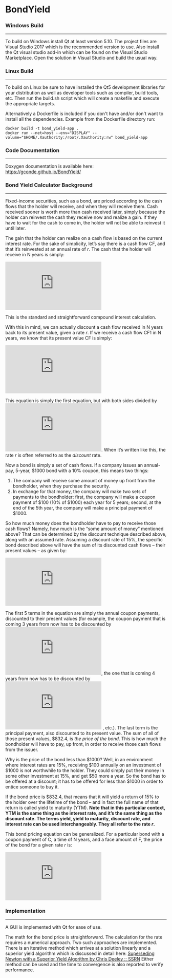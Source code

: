 # BondYield
### Windows Build
---
To build on Windows install Qt at least version 5.10. The project files are Visual Studio 2017 which is the recommended version to use. Also install the Qt visual studio add-in which can be found on the Visual Studio Marketplace. Open the solution in Visual Studio and build the usual way.
### Linux Build
---
To build on Linux be sure to have installed the Qt5 development libraries for your distribution as well as developer tools such as compiler, build tools, etc. Then run the build.sh script which will create a makefile and execute the appropriate targets.

Alternatively a Dockerfile is included if you don't have and/or don't want to install all the dependencies. Example from the Dockerfile directory run:
```
docker build -t bond_yield-app .
docker run --net=host --env="DISPLAY" --volume="$HOME/.Xauthority:/root/.Xauthority:rw" bond_yield-app
```
### Code Documentation
---
Doxygen documentation is available here: https://gconde.github.io/BondYield/
### Bond Yield Calculator Background
---
Fixed-income securities, such as a bond, are priced according to the cash flows that the holder will receive, and when they will receive them. Cash received sooner is worth more than cash received later, simply because the holder can reinvest the cash they receive now and realize a gain. If they have to wait for the cash to come in, the holder will not be able to reinvest it until later.

The gain that the holder can realize on a cash flow is based on the current interest rate. For the sake of simplicity, let’s say there is a cash flow CF, and that it’s reinvested at an annual rate of *r*. The cash that the holder will receive in N years is simply:

![CF_{1}=CF*(1+r)^{^{N}}](https://latex.codecogs.com/svg.latex?CF_%7B1%7D%3DCF*%281&plus;r%29%5E%7B%5E%7BN%7D%7D)

This is the standard and straightforward compound interest calculation.

With this in mind, we can actually discount a cash flow received in N years back to its present value, given a rate *r*. If we receive a cash flow CF1 in N years, we know that its present value CF is simply:

![CF=\frac{CF_{1}}{(1+r)^{N}}](https://latex.codecogs.com/svg.latex?CF%3D%5Cfrac%7BCF_%7B1%7D%7D%7B%281&plus;r%29%5E%7BN%7D%7D)

This equation is simply the first equation, but with both sides divided by ![{(1+r)^{N}}](https://latex.codecogs.com/svg.latex?%7B%281&plus;r%29%5E%7BN%7D%7D). When it’s written like this, the rate *r* is often referred to as the *discount* rate.

Now a bond is simply a set of cash flows. If a company issues an annual-pay, 5-year, $1000 bond with a 10% coupon, this means two things:
1. The company will receive some amount of money up front from the bondholder, when they purchase the security.
2. In exchange for that money, the company will make two sets of payments to the bondholder: first, the company will make a coupon payment of $100 (10% of $1000) each year for 5 years; second, at the end of the 5th year, the company will make a principal payment of $1000.

So how much money does the bondholder have to pay to receive those cash flows? Namely, how much is the “some amount of money” mentioned above? That can be determined by the discount technique described above, along with an assumed rate. Assuming a discount rate of 15%, the specific bond described above will have the sum of its discounted cash flows – their present values – as given by:

![\sum PV = \frac{100}{1.15^{1}}+\frac{100}{1.15^{2}}+\frac{100}{1.15^{3}}+\frac{100}{1.15^{4}}+\frac{100}{1.15^{5}}+\frac{1000}{1.15^{5}}=832.4](https://latex.codecogs.com/svg.latex?%5Csum%20PV%20%3D%20%5Cfrac%7B100%7D%7B1.15%5E%7B1%7D%7D&plus;%5Cfrac%7B100%7D%7B1.15%5E%7B2%7D%7D&plus;%5Cfrac%7B100%7D%7B1.15%5E%7B3%7D%7D&plus;%5Cfrac%7B100%7D%7B1.15%5E%7B4%7D%7D&plus;%5Cfrac%7B100%7D%7B1.15%5E%7B5%7D%7D&plus;%5Cfrac%7B1000%7D%7B1.15%5E%7B5%7D%7D%3D832.4)

The first 5 terms in the equation are simply the annual coupon payments, discounted to their present values (for example, the coupon payment that is coming 3 years from now has to be discounted by ![{1.15^{3}}](https://latex.codecogs.com/svg.latex?%7B1.15%5E%7B3%7D%7D), the one that is coming 4 years from now has to be discounted by ![{1.15^{4}}](https://latex.codecogs.com/svg.latex?%7B1.15%5E%7B4%7D%7D) , etc.). The last term is the principal payment, also discounted to its present value. The sum of all of those present values, $832.4, is *the price of the bond*. This is how much the bondholder will have to pay, up front, in order to receive those cash flows from the issuer.

Why is the price of the bond less than $1000? Well, in an environment where interest rates are 15%, receiving $100 annually on an investment of $1000 is not worthwhile to the holder. They could simply put their money in some other investment at 15%, and get $50 more a year. So the bond has to be offered at a discount; it has to be offered for less than $1000 in order to entice someone to buy it.

If the bond price is $832.4, that means that it will yield a return of 15% to the holder over the lifetime of the bond – and in fact the full name of that return is called yield to maturity (YTM). **Note that in this particular context, YTM is the same thing as the interest rate, and it’s the same thing as the discount rate. The terms yield, yield to maturity, discount rate, and interest rate can be used interchangeably. They all refer to the rate *r*.**

This bond pricing equation can be generalized. For a particular bond with a coupon payment of C, a time of N years, and a face amount of F, the price of the bond for a given rate *r* is:

![\mathit{Price}=\frac{C}{{(1+r)}^{1}}+\frac{C}{{(1+r)}^{2}}+\frac{C}{{(1+r)}^{3}}+\cdots +\frac{C}{{(1+r)}^{N}}+\frac{F}{{(1+r)}^{N}}](https://latex.codecogs.com/svg.latex?%5Cmathit%7BPrice%7D%3D%5Cfrac%7BC%7D%7B%7B%281&plus;r%29%7D%5E%7B1%7D%7D&plus;%5Cfrac%7BC%7D%7B%7B%281&plus;r%29%7D%5E%7B2%7D%7D&plus;%5Cfrac%7BC%7D%7B%7B%281&plus;r%29%7D%5E%7B3%7D%7D&plus;%5Ccdots%20&plus;%5Cfrac%7BC%7D%7B%7B%281&plus;r%29%7D%5E%7BN%7D%7D&plus;%5Cfrac%7BF%7D%7B%7B%281&plus;r%29%7D%5E%7BN%7D%7D)

### Implementation
---
A GUI is implemented with Qt for ease of use.

The math for the bond price is straightforward. The calculation for the rate requires a numerical approach. Two such approaches are implemented. There is an iterative method which arrives at a solution linearly and a superior yield algorithm which is discussed in detail here: [Superseding Newton with a Superior Yield Algorithm by Chris Deeley :: SSRN](https://papers.ssrn.com/sol3/papers.cfm?abstract_id=1253166) Either method can be used and the time to convergence is also reported to verify performance.
